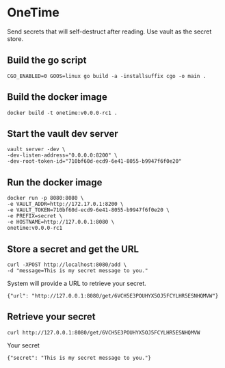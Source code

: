 # OneTime
Send secrets that will self-destruct after reading. Use vault as the secret store.

## Build the go script

`CGO_ENABLED=0 GOOS=linux go build -a -installsuffix cgo -o main .`

## Build the docker image

`docker build -t onetime:v0.0.0-rc1 .`

## Start the vault dev server

```
vault server -dev \
-dev-listen-address="0.0.0.0:8200" \
-dev-root-token-id="710bf60d-ecd9-6e41-8055-b9947f6f0e20"
```

## Run the docker image

```
docker run -p 8080:8080 \
-e VAULT_ADDR=http://172.17.0.1:8200 \
-e VAULT_TOKEN=710bf60d-ecd9-6e41-8055-b9947f6f0e20 \
-e PREFIX=secret \
-e HOSTNAME=http://127.0.0.1:8080 \
onetime:v0.0.0-rc1
```

## Store a secret and get the URL

```
curl -XPOST http://localhost:8080/add \
-d "message=This is my secret message to you."
```
System will provide a URL to retrieve your secret.

`{"url": "http://127.0.0.1:8080/get/6VCH5E3POUHYX5OJ5FCYLHR5ESNHQMVW"}`

## Retrieve your secret

`curl http://127.0.0.1:8080/get/6VCH5E3POUHYX5OJ5FCYLHR5ESNHQMVW`

Your secret

`{"secret": "This is my secret message to you."}`
